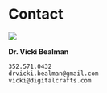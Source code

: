 # Contact 

![](https://coursereport-production.imgix.net/uploads/school/logo/220/original/social-media.png?w=200&h=200)

**Dr. Vicki Bealman**

    352.571.0432
    drvicki.bealman@gmail.com
    vicki@digitalcrafts.com

